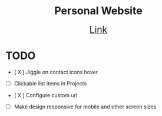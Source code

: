 <h1 align="center">Personal Website</h1>
<div align="center">
    <a href="https://nab115.github.io/" >
        <span style="font-size: 25px;">Link</span>
    </a>
</div>

# TODO
- [ X ] Jiggle on contact icons hover
- [ ] Clickable list items in Projects
- [ X ] Configure custom url
- [ ] Make design responsive for mobile and other screen sizes

